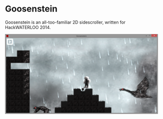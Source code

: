 Goosenstein
===========

Goosenstein is an all-too-familiar 2D sidescroller, written for HackWATERLOO 2014.

![Screenshot](Screenshot.png)